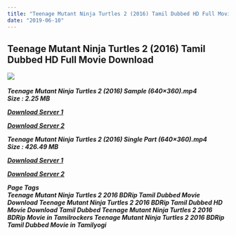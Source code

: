```yaml
---
title: "Teenage Mutant Ninja Turtles 2 (2016) Tamil Dubbed HD Full Movie Download"
date: "2019-06-10"
---
```


## Teenage Mutant Ninja Turtles 2 (2016) Tamil Dubbed HD Full Movie Download

![](https://images.moviebuff.com/318562de-c582-4207-9e44-6a1bc57a87ca?w=500) 

_**Teenage Mutant Ninja Turtles 2 (2016) Sample (640×360).mp4  
Size : 2.25 MB**_

[_**Download Server 1**_](http://p1.wetransfer.vip/files/Tamil{c159298fb141cbadc7232f68964181f47c3dba5abf1fc31c2462b14f0846cd70}20Dubbed{c159298fb141cbadc7232f68964181f47c3dba5abf1fc31c2462b14f0846cd70}20Movies/Tamil{c159298fb141cbadc7232f68964181f47c3dba5abf1fc31c2462b14f0846cd70}20Recent{c159298fb141cbadc7232f68964181f47c3dba5abf1fc31c2462b14f0846cd70}20Dubbed{c159298fb141cbadc7232f68964181f47c3dba5abf1fc31c2462b14f0846cd70}20Movies/Teenage{c159298fb141cbadc7232f68964181f47c3dba5abf1fc31c2462b14f0846cd70}20Mutant{c159298fb141cbadc7232f68964181f47c3dba5abf1fc31c2462b14f0846cd70}20Ninja{c159298fb141cbadc7232f68964181f47c3dba5abf1fc31c2462b14f0846cd70}20Turtles{c159298fb141cbadc7232f68964181f47c3dba5abf1fc31c2462b14f0846cd70}202{c159298fb141cbadc7232f68964181f47c3dba5abf1fc31c2462b14f0846cd70}20(2016)/Teenage{c159298fb141cbadc7232f68964181f47c3dba5abf1fc31c2462b14f0846cd70}20Mutant{c159298fb141cbadc7232f68964181f47c3dba5abf1fc31c2462b14f0846cd70}20Ninja{c159298fb141cbadc7232f68964181f47c3dba5abf1fc31c2462b14f0846cd70}20Turtles{c159298fb141cbadc7232f68964181f47c3dba5abf1fc31c2462b14f0846cd70}202{c159298fb141cbadc7232f68964181f47c3dba5abf1fc31c2462b14f0846cd70}20(2016){c159298fb141cbadc7232f68964181f47c3dba5abf1fc31c2462b14f0846cd70}20BDRip/Teenage{c159298fb141cbadc7232f68964181f47c3dba5abf1fc31c2462b14f0846cd70}20Mutant{c159298fb141cbadc7232f68964181f47c3dba5abf1fc31c2462b14f0846cd70}20Ninja{c159298fb141cbadc7232f68964181f47c3dba5abf1fc31c2462b14f0846cd70}20Turtles{c159298fb141cbadc7232f68964181f47c3dba5abf1fc31c2462b14f0846cd70}202{c159298fb141cbadc7232f68964181f47c3dba5abf1fc31c2462b14f0846cd70}20(2016){c159298fb141cbadc7232f68964181f47c3dba5abf1fc31c2462b14f0846cd70}20Sample{c159298fb141cbadc7232f68964181f47c3dba5abf1fc31c2462b14f0846cd70}20(640x360).mp4)

[_**Download Server 2**_](http://p1.wetransfer.vip/files/Tamil{c159298fb141cbadc7232f68964181f47c3dba5abf1fc31c2462b14f0846cd70}20Dubbed{c159298fb141cbadc7232f68964181f47c3dba5abf1fc31c2462b14f0846cd70}20Movies/Tamil{c159298fb141cbadc7232f68964181f47c3dba5abf1fc31c2462b14f0846cd70}20Recent{c159298fb141cbadc7232f68964181f47c3dba5abf1fc31c2462b14f0846cd70}20Dubbed{c159298fb141cbadc7232f68964181f47c3dba5abf1fc31c2462b14f0846cd70}20Movies/Teenage{c159298fb141cbadc7232f68964181f47c3dba5abf1fc31c2462b14f0846cd70}20Mutant{c159298fb141cbadc7232f68964181f47c3dba5abf1fc31c2462b14f0846cd70}20Ninja{c159298fb141cbadc7232f68964181f47c3dba5abf1fc31c2462b14f0846cd70}20Turtles{c159298fb141cbadc7232f68964181f47c3dba5abf1fc31c2462b14f0846cd70}202{c159298fb141cbadc7232f68964181f47c3dba5abf1fc31c2462b14f0846cd70}20(2016)/Teenage{c159298fb141cbadc7232f68964181f47c3dba5abf1fc31c2462b14f0846cd70}20Mutant{c159298fb141cbadc7232f68964181f47c3dba5abf1fc31c2462b14f0846cd70}20Ninja{c159298fb141cbadc7232f68964181f47c3dba5abf1fc31c2462b14f0846cd70}20Turtles{c159298fb141cbadc7232f68964181f47c3dba5abf1fc31c2462b14f0846cd70}202{c159298fb141cbadc7232f68964181f47c3dba5abf1fc31c2462b14f0846cd70}20(2016){c159298fb141cbadc7232f68964181f47c3dba5abf1fc31c2462b14f0846cd70}20BDRip/Teenage{c159298fb141cbadc7232f68964181f47c3dba5abf1fc31c2462b14f0846cd70}20Mutant{c159298fb141cbadc7232f68964181f47c3dba5abf1fc31c2462b14f0846cd70}20Ninja{c159298fb141cbadc7232f68964181f47c3dba5abf1fc31c2462b14f0846cd70}20Turtles{c159298fb141cbadc7232f68964181f47c3dba5abf1fc31c2462b14f0846cd70}202{c159298fb141cbadc7232f68964181f47c3dba5abf1fc31c2462b14f0846cd70}20(2016){c159298fb141cbadc7232f68964181f47c3dba5abf1fc31c2462b14f0846cd70}20Sample{c159298fb141cbadc7232f68964181f47c3dba5abf1fc31c2462b14f0846cd70}20(640x360).mp4)

_**Teenage Mutant Ninja Turtles 2 (2016) Single Part (640×360).mp4  
Size : 426.49 MB**_

[_**Download Server 1**_](http://p1.wetransfer.vip/files/Tamil{c159298fb141cbadc7232f68964181f47c3dba5abf1fc31c2462b14f0846cd70}20Dubbed{c159298fb141cbadc7232f68964181f47c3dba5abf1fc31c2462b14f0846cd70}20Movies/Tamil{c159298fb141cbadc7232f68964181f47c3dba5abf1fc31c2462b14f0846cd70}20Recent{c159298fb141cbadc7232f68964181f47c3dba5abf1fc31c2462b14f0846cd70}20Dubbed{c159298fb141cbadc7232f68964181f47c3dba5abf1fc31c2462b14f0846cd70}20Movies/Teenage{c159298fb141cbadc7232f68964181f47c3dba5abf1fc31c2462b14f0846cd70}20Mutant{c159298fb141cbadc7232f68964181f47c3dba5abf1fc31c2462b14f0846cd70}20Ninja{c159298fb141cbadc7232f68964181f47c3dba5abf1fc31c2462b14f0846cd70}20Turtles{c159298fb141cbadc7232f68964181f47c3dba5abf1fc31c2462b14f0846cd70}202{c159298fb141cbadc7232f68964181f47c3dba5abf1fc31c2462b14f0846cd70}20(2016)/Teenage{c159298fb141cbadc7232f68964181f47c3dba5abf1fc31c2462b14f0846cd70}20Mutant{c159298fb141cbadc7232f68964181f47c3dba5abf1fc31c2462b14f0846cd70}20Ninja{c159298fb141cbadc7232f68964181f47c3dba5abf1fc31c2462b14f0846cd70}20Turtles{c159298fb141cbadc7232f68964181f47c3dba5abf1fc31c2462b14f0846cd70}202{c159298fb141cbadc7232f68964181f47c3dba5abf1fc31c2462b14f0846cd70}20(2016){c159298fb141cbadc7232f68964181f47c3dba5abf1fc31c2462b14f0846cd70}20BDRip/Teenage{c159298fb141cbadc7232f68964181f47c3dba5abf1fc31c2462b14f0846cd70}20Mutant{c159298fb141cbadc7232f68964181f47c3dba5abf1fc31c2462b14f0846cd70}20Ninja{c159298fb141cbadc7232f68964181f47c3dba5abf1fc31c2462b14f0846cd70}20Turtles{c159298fb141cbadc7232f68964181f47c3dba5abf1fc31c2462b14f0846cd70}202{c159298fb141cbadc7232f68964181f47c3dba5abf1fc31c2462b14f0846cd70}20(2016){c159298fb141cbadc7232f68964181f47c3dba5abf1fc31c2462b14f0846cd70}20Single{c159298fb141cbadc7232f68964181f47c3dba5abf1fc31c2462b14f0846cd70}20Part{c159298fb141cbadc7232f68964181f47c3dba5abf1fc31c2462b14f0846cd70}20(640x360).mp4)

[_**Download Server 2**_](http://p1.wetransfer.vip/files/Tamil{c159298fb141cbadc7232f68964181f47c3dba5abf1fc31c2462b14f0846cd70}20Dubbed{c159298fb141cbadc7232f68964181f47c3dba5abf1fc31c2462b14f0846cd70}20Movies/Tamil{c159298fb141cbadc7232f68964181f47c3dba5abf1fc31c2462b14f0846cd70}20Recent{c159298fb141cbadc7232f68964181f47c3dba5abf1fc31c2462b14f0846cd70}20Dubbed{c159298fb141cbadc7232f68964181f47c3dba5abf1fc31c2462b14f0846cd70}20Movies/Teenage{c159298fb141cbadc7232f68964181f47c3dba5abf1fc31c2462b14f0846cd70}20Mutant{c159298fb141cbadc7232f68964181f47c3dba5abf1fc31c2462b14f0846cd70}20Ninja{c159298fb141cbadc7232f68964181f47c3dba5abf1fc31c2462b14f0846cd70}20Turtles{c159298fb141cbadc7232f68964181f47c3dba5abf1fc31c2462b14f0846cd70}202{c159298fb141cbadc7232f68964181f47c3dba5abf1fc31c2462b14f0846cd70}20(2016)/Teenage{c159298fb141cbadc7232f68964181f47c3dba5abf1fc31c2462b14f0846cd70}20Mutant{c159298fb141cbadc7232f68964181f47c3dba5abf1fc31c2462b14f0846cd70}20Ninja{c159298fb141cbadc7232f68964181f47c3dba5abf1fc31c2462b14f0846cd70}20Turtles{c159298fb141cbadc7232f68964181f47c3dba5abf1fc31c2462b14f0846cd70}202{c159298fb141cbadc7232f68964181f47c3dba5abf1fc31c2462b14f0846cd70}20(2016){c159298fb141cbadc7232f68964181f47c3dba5abf1fc31c2462b14f0846cd70}20BDRip/Teenage{c159298fb141cbadc7232f68964181f47c3dba5abf1fc31c2462b14f0846cd70}20Mutant{c159298fb141cbadc7232f68964181f47c3dba5abf1fc31c2462b14f0846cd70}20Ninja{c159298fb141cbadc7232f68964181f47c3dba5abf1fc31c2462b14f0846cd70}20Turtles{c159298fb141cbadc7232f68964181f47c3dba5abf1fc31c2462b14f0846cd70}202{c159298fb141cbadc7232f68964181f47c3dba5abf1fc31c2462b14f0846cd70}20(2016){c159298fb141cbadc7232f68964181f47c3dba5abf1fc31c2462b14f0846cd70}20Single{c159298fb141cbadc7232f68964181f47c3dba5abf1fc31c2462b14f0846cd70}20Part{c159298fb141cbadc7232f68964181f47c3dba5abf1fc31c2462b14f0846cd70}20(640x360).mp4)

_**Page Tags  
Teenage Mutant Ninja Turtles 2 2016 BDRip Tamil Dubbed Movie Download Teenage Mutant Ninja Turtles 2 2016 BDRip Tamil Dubbed HD Movie Download Tamil Dubbed Teenage Mutant Ninja Turtles 2 2016 BDRip Movie in Tamilrockers Teenage Mutant Ninja Turtles 2 2016 BDRip Tamil Dubbed Movie in Tamilyogi**_
